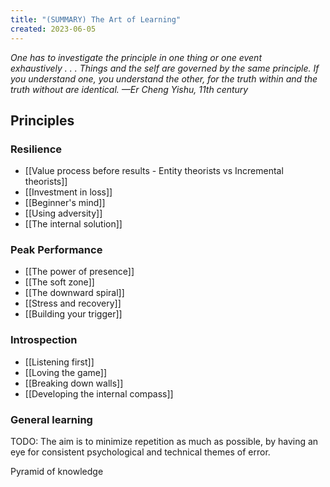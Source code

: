 ```yaml
---
title: "(SUMMARY) The Art of Learning"
created: 2023-06-05
---
```


*One has to investigate the principle in one thing or one event exhaustively . . . Things and the self are governed by the same principle. If you understand one, you understand the other, for the truth within and the truth without are identical. —Er Cheng Yishu, 11th century*

## Principles

### Resilience
- [[Value process before results - Entity theorists vs Incremental theorists]]
- [[Investment in loss]]
- [[Beginner's mind]]
- [[Using adversity]]
- [[The internal solution]]

### Peak Performance
- [[The power of presence]]
- [[The soft zone]]
- [[The downward spiral]]
- [[Stress and recovery]]
- [[Building your trigger]]

### Introspection
- [[Listening first]]
- [[Loving the game]]
- [[Breaking down walls]]
- [[Developing the internal compass]]


### General learning


TODO: 
The aim is to minimize repetition as much as possible, by having an eye for consistent psychological and technical themes of error.

Pyramid of knowledge